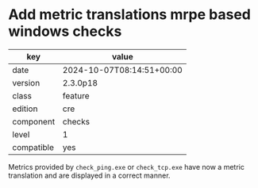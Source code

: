 [//]: # (werk v2)
# Add metric translations mrpe based windows checks

key        | value
---------- | ---
date       | 2024-10-07T08:14:51+00:00
version    | 2.3.0p18
class      | feature
edition    | cre
component  | checks
level      | 1
compatible | yes

Metrics provided by `check_ping.exe` or `check_tcp.exe` have now a metric translation and are
displayed in a correct manner.
